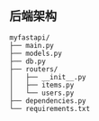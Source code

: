 <!--
 * @Author: shiyugui 1960272852@qq.com
 * @Date: 2025-10-30 11:16:19
 * @LastEditors: shiyugui 1960272852@qq.com
 * @LastEditTime: 2025-10-30 14:44:06
 * @FilePath: \7stars\7starWeb\README.md
 * @Description: 这是默认设置,请设置`customMade`, 打开koroFileHeader查看配置 进行设置: https://github.com/OBKoro1/koro1FileHeader/wiki/%E9%85%8D%E7%BD%AE
-->
## 后端架构  

```
myfastapi/
├── main.py
├── models.py
├── db.py
├── routers/
│   ├── __init__.py
│   ├── items.py
│   └── users.py
├── dependencies.py
└── requirements.txt

```